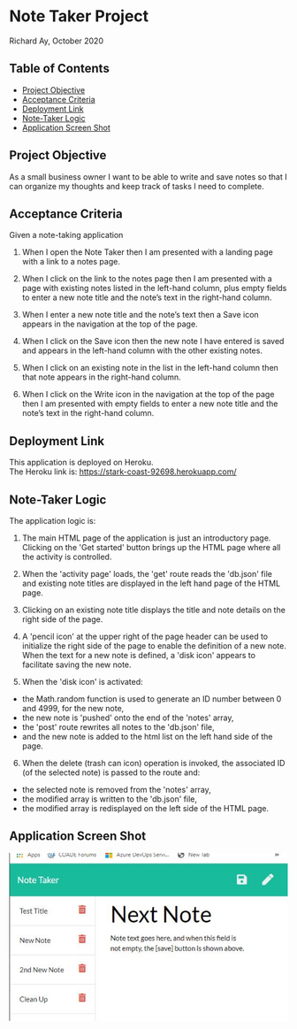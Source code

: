 # Note Taker Project

Richard Ay, October 2020

## Table of Contents
* [Project Objective](#project-objective)
* [Acceptance Criteria](#acceptance-criteria)
* [Deployment Link](#deployment-link)
* [Note-Taker Logic](#note-taker-logic)
* [Application Screen Shot](#application-screen-shot)


## Project Objective
As a small business owner I want to be able to write and save notes
so that I can organize my thoughts and keep track of tasks I need to complete.


## Acceptance Criteria
Given a note-taking application

1) When I open the Note Taker
then I am presented with a landing page with a link to a notes page.

2) When I click on the link to the notes page
then I am presented with a page with existing notes listed in the left-hand column, plus empty fields to enter a new note title and the note’s text in the right-hand column.

3) When I enter a new note title and the note’s text
then a Save icon appears in the navigation at the top of the page.

4) When I click on the Save icon
then the new note I have entered is saved and appears in the left-hand column with the other existing notes.

5) When I click on an existing note in the list in the left-hand column
then that note appears in the right-hand column.

6) When I click on the Write icon in the navigation at the top of the page
then I am presented with empty fields to enter a new note title and the note’s text in the right-hand column.

## Deployment Link
This application is deployed on Heroku.  
The Heroku link is: https://stark-coast-92698.herokuapp.com/


## Note-Taker Logic
The application logic is:

1) The main HTML page of the application is just an introductory page.  Clicking on the 'Get started' button brings up the HTML page where all the activity  is controlled.

2) When the 'activity page' loads, the 'get' route reads the  'db.json' file and existing note titles are displayed in the left hand page of the HTML page.

3) Clicking on an existing note title displays the title and note details on the right side of the page.

4) A 'pencil icon' at the upper right of the page header can be used to initialize the right side of the page to enable the definition of a new note.  When the text for a new note is defined, a 'disk icon' appears to facilitate saving the new note.

5) When the 'disk icon' is activated:
* the Math.random function is used to generate an ID number between 0 and 4999, for the new note,
* the new note is 'pushed' onto the end of the 'notes' array,
* the 'post' route rewrites all notes to the 'db.json' file,
* and the new note is added to the html list on the left hand side of the page.

6) When the delete (trash can icon) operation is invoked, the associated ID (of the selected note) is passed to the route and:
* the selected note is removed from the 'notes' array,
* the modified array is written to the 'db.json' file,
* the modified array is redisplayed on the left side of the HTML page.


## Application Screen Shot
![Note-Taker Image](./notes-screen-capture.jpg)